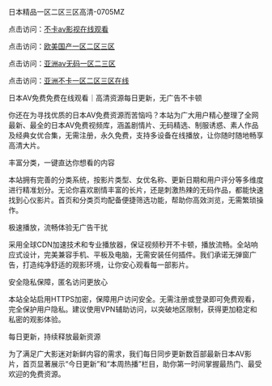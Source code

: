 
日本精品一区二区三区高清-0705MZ


点击访问：<a href="https://gfd-5xg.pages.dev/">不卡av影视在线观看</a>

点击访问：<a href="https://bsdf-5f5.pages.dev/">欧美国产一区二区三区</a>

点击访问：<a href="https://gda-c7m.pages.dev/">亚洲av无码一区二三区</a>

点击访问：<a href="https://rtj-3zo.pages.dev/">亚洲不卡一区二区三区在线</a>




日本AV免费免费在线观看｜高清资源每日更新，无广告不卡顿

你还在为寻找优质的日本AV免费资源而苦恼吗？本站为广大用户精心整理了全网最新、最全的日本AV免费视频库，涵盖剧情片、无码精选、制服诱惑、素人作品及经典女优合集，无需注册，永久免费，支持多设备在线播放，让你随时随地畅享高清大片。

丰富分类，一键直达你想看的内容

本站拥有完善的分类系统，按影片类型、女优名称、更新日期和用户评分等多维度进行精准划分。无论你喜欢剧情丰富的长片，还是刺激热辣的无码作品，都能快速找到心仪影片。首页和分类页均配备便捷筛选功能，帮助你高效浏览，无需繁琐操作。

极速播放，流畅体验无广告干扰

采用全球CDN加速技术和专业播放器，保证视频秒开不卡顿，播放流畅。全站响应式设计，完美兼容手机、平板及电脑，无需安装任何插件。我们承诺无弹窗广告，打造纯净舒适的观影环境，让你安心观看每一部影片。

安全隐私保障，匿名访问更放心

本站全站启用HTTPS加密，保障用户访问安全。无需注册或登录即可免费观看，完全保护用户隐私。建议使用VPN辅助访问，以突破地区限制，获得更加稳定和私密的观影体验。

每日更新，持续释放最新资源

为了满足广大影迷对新鲜内容的需求，我们每日同步更新数百部最新日本AV影片，首页显著展示“今日更新”和“本周热播”栏目，助你第一时间掌握最热门、最受欢迎的免费资源。






























<span style="display:none;">[Canonical link](  ）</span>

